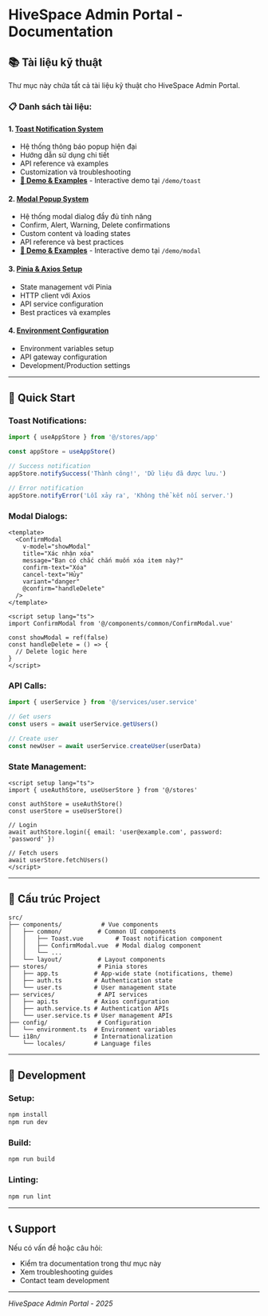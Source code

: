 # HiveSpace Admin Portal - Documentation

## 📚 Tài liệu kỹ thuật

Thư mục này chứa tất cả tài liệu kỹ thuật cho HiveSpace Admin Portal.

### 📋 Danh sách tài liệu:

#### **1. [Toast Notification System](./toast-notification-system.md)**
- Hệ thống thông báo popup hiện đại
- Hướng dẫn sử dụng chi tiết
- API reference và examples
- Customization và troubleshooting
- **[📍 Demo & Examples](./components/toast-demo-guide.md)** - Interactive demo tại `/demo/toast`

#### **2. [Modal Popup System](./components/modal-system.md)**
- Hệ thống modal dialog đầy đủ tính năng
- Confirm, Alert, Warning, Delete confirmations
- Custom content và loading states
- API reference và best practices
- **[📍 Demo & Examples](/demo/modal)** - Interactive demo tại `/demo/modal`

#### **3. [Pinia & Axios Setup](./README-pinia-axios.md)**
- State management với Pinia
- HTTP client với Axios
- API service configuration
- Best practices và examples

#### **4. [Environment Configuration](./env.example.md)**
- Environment variables setup
- API gateway configuration
- Development/Production settings

---

## 🚀 Quick Start

### **Toast Notifications:**
```typescript
import { useAppStore } from '@/stores/app'

const appStore = useAppStore()

// Success notification
appStore.notifySuccess('Thành công!', 'Dữ liệu đã được lưu.')

// Error notification  
appStore.notifyError('Lỗi xảy ra', 'Không thể kết nối server.')
```

### **Modal Dialogs:**
```vue
<template>
  <ConfirmModal
    v-model="showModal"
    title="Xác nhận xóa"
    message="Bạn có chắc chắn muốn xóa item này?"
    confirm-text="Xóa"
    cancel-text="Hủy"
    variant="danger"
    @confirm="handleDelete"
  />
</template>

<script setup lang="ts">
import ConfirmModal from '@/components/common/ConfirmModal.vue'

const showModal = ref(false)
const handleDelete = () => {
  // Delete logic here
}
</script>
```

### **API Calls:**
```typescript
import { userService } from '@/services/user.service'

// Get users
const users = await userService.getUsers()

// Create user
const newUser = await userService.createUser(userData)
```

### **State Management:**
```vue
<script setup lang="ts">
import { useAuthStore, useUserStore } from '@/stores'

const authStore = useAuthStore()
const userStore = useUserStore()

// Login
await authStore.login({ email: 'user@example.com', password: 'password' })

// Fetch users
await userStore.fetchUsers()
</script>
```

---

## 📁 Cấu trúc Project

```
src/
├── components/           # Vue components
│   ├── common/          # Common UI components
│   │   ├── Toast.vue         # Toast notification component
│   │   ├── ConfirmModal.vue  # Modal dialog component
│   │   └── ...
│   └── layout/          # Layout components
├── stores/              # Pinia stores
│   ├── app.ts          # App-wide state (notifications, theme)
│   ├── auth.ts         # Authentication state
│   └── user.ts         # User management state
├── services/            # API services
│   ├── api.ts          # Axios configuration
│   ├── auth.service.ts # Authentication APIs
│   └── user.service.ts # User management APIs
├── config/              # Configuration
│   └── environment.ts  # Environment variables
└── i18n/               # Internationalization
    └── locales/        # Language files
```

---

## 🔧 Development

### **Setup:**
```bash
npm install
npm run dev
```

### **Build:**
```bash
npm run build
```

### **Linting:**
```bash
npm run lint
```

---

## 📞 Support

Nếu có vấn đề hoặc câu hỏi:
- Kiểm tra documentation trong thư mục này
- Xem troubleshooting guides
- Contact team development

---

*HiveSpace Admin Portal - 2025*
